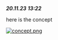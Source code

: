 ***20.11.23***
***13:22***

here is the concept

[![concept.png](https://i.postimg.cc/hPZ9SsLW/concept.png)](https://postimg.cc/hfxJs9Zp)
